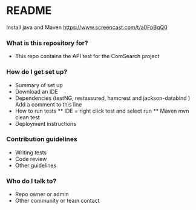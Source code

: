 # README #
Install java and Maven
https://www.screencast.com/t/a0FpBqQ0

### What is this repository for? ###

* This repo contains the API test for the ComSearch project


### How do I get set up? ###

* Summary of set up
* Download an IDE
* Dependencies (testNG, restassured, hamcrest and jackson-databind )
Add a comment to this line
* How to run tests
** IDE = right click test and select run
** Maven mvn clean test
* Deployment instructions

### Contribution guidelines ###

* Writing tests
* Code review
* Other guidelines

### Who do I talk to? ###

* Repo owner or admin
* Other community or team contact
